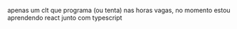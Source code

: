apenas um clt que programa (ou tenta) nas horas vagas, no momento estou aprendendo react junto com typescript 
